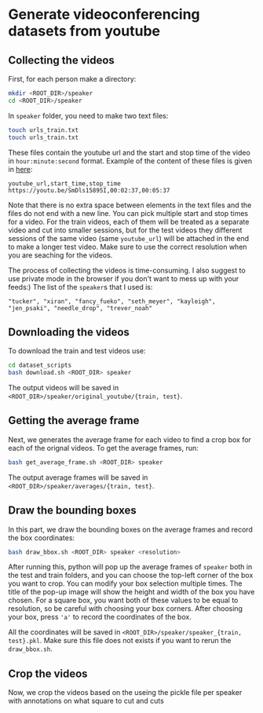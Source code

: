 # Generate videoconferencing datasets from youtube

## Collecting the videos

First, for each person make a directory:
```bash
mkdir <ROOT_DIR>/speaker
cd <ROOT_DIR>/speaker
```

In `speaker` folder, you need to make two text files:
```bash
touch urls_train.txt
touch urls_train.txt
```
These files contain the youtube url and the start and stop time of the video in `hour:minute:second` format. Example of the content of these files
is given in [here](https://github.mit.edu/NeTS/nets_scripts/tree/master/dataset_scripts/sample_urls):

```text
youtube_url,start_time,stop_time
https://youtu.be/SmDls15895I,00:02:37,00:05:37
```

Note that there is no extra space between elements in the text files and the files do not end with a new line. You can pick multiple start and stop times for a video. For the train videos, each of them will be treated as a separate video and cut into smaller sessions, but for the test videos they different sessions of the same video (same `youtube_url`) will be attached in the end to make a longer test video. Make sure to use the correct resolution when you are seaching for the videos.

The process of collecting the videos is time-consuming. I also suggest to use private mode in the browser if you don't want to mess up with your feeds:) The list of the `speaker`s that I used is:

```
"tucker", "xiran", "fancy_fueko", "seth_meyer", "kayleigh", "jen_psaki", "needle_drop", "trever_noah"
```

## Downloading the videos

To download the train and test videos use:
```bash
cd dataset_scripts
bash download.sh <ROOT_DIR> speaker
```
The output videos will be saved in `<ROOT_DIR>/speaker/original_youtube/{train, test}`. 

## Getting the average frame
Next, we generates the average frame for each video to find a crop box for each of the orignal videos. To get the average frames, run:
```bash
bash get_average_frame.sh <ROOT_DIR> speaker
```
The output average frames will be saved in `<ROOT_DIR>/speaker/averages/{train, test}`. 

## Draw the bounding boxes

In this part, we draw the bounding boxes on the average frames and record the box coordinates: 
```bash
bash draw_bbox.sh <ROOT_DIR> speaker <resolution>
```
After running this, python will pop up the average frames of `speaker` both in the test and train folders, and you can choose the top-left corner of the box you want to crop. You can modify your box selection multiple times. The title of the pop-up image will show the height and width of the box you have chosen. For a square box, you want both of these values to be equal to resolution, so be careful with choosing your box corners. After choosing your box, press `'a'` to record the coordinates of the box. 

All the coordinates will be saved in `<ROOT_DIR>/speaker/speaker_{train, test}.pkl`. Make sure this file does not exists if you want to rerun the `draw_bbox.sh`. 

## Crop the videos

Now, we crop the videos based on the useing the pickle file per speaker with annotations on what square to cut and cuts
